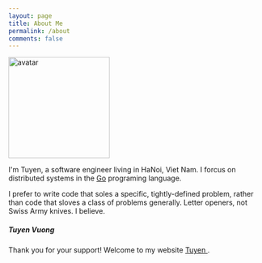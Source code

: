 ```yaml
---
layout: page
title: About Me
permalink: /about
comments: false
---
```

<div class="row justify-content-between">
<div class="col-md-8 pr-5">

<p>
    <img class="shadow-lg" src="{{site.baseurl}}/assets/images/avatar.jpg" alt="avatar" width="200" />
<p>
<p class="lead">
    I'm Tuyen, a software engineer living in HaNoi, Viet Nam. I forcus on distributed systems in the <a href="https://golang.org/">Go</a> programing language.
</p>

<p class="lead">
    I prefer to write code that soles a specific, tightly-defined problem, rather than code that sloves a class of problems generally. Letter openers, not Swiss Army knives. I believe.
</p>
</div>

<div class="col-md-4">

<div class="sticky-top sticky-top-80">

<h5>Tuyen Vuong</h5>

<p>Thank you for your support! Welcome to my website <a target="_blank" href="https://github.com/tuyenga">Tuyen <i class="fab fa-github"></i></a>.</p>

</div>
</div>
</div>

